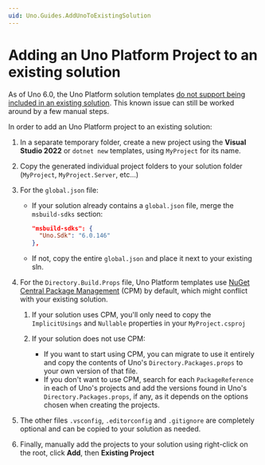 ```yaml
---
uid: Uno.Guides.AddUnoToExistingSolution
---
```


# Adding an Uno Platform Project to an existing solution

As of Uno 6.0, the Uno Platform solution templates [do not support being included in an existing solution](https://github.com/unoplatform/uno.templates/issues/641). This known issue can still be worked around by a few manual steps.

In order to add an Uno Platform project to an existing solution:

1. In a separate temporary folder, create a new project using the **Visual Studio 2022** or `dotnet new` templates, using `MyProject` for its name.
1. Copy the generated individual project folders to your solution folder (`MyProject`, `MyProject.Server`, etc...)
1. For the `global.json` file:

    - If your solution already contains a `global.json` file, merge the `msbuild-sdks` section:

      ```json
      "msbuild-sdks": {
        "Uno.Sdk": "6.0.146"
      },
      ```

    - If not, copy the entire `global.json` and place it next to your existing sln.

1. For the `Directory.Build.Props` file, Uno Platform templates use [NuGet Central Package Management](https://learn.microsoft.com/en-us/nuget/consume-packages/central-package-management) (CPM) by default, which might conflict with your existing solution.

    1. If your solution uses CPM, you'll only need to copy the `ImplicitUsings` and `Nullable` properties in your `MyProject.csproj`
    1. If your solution does not use CPM:

        - If you want to start using CPM, you can migrate to use it entirely and copy the contents of Uno's `Directory.Packages.props` to your own version of that file.
        - If you don't want to use CPM, search for each `PackageReference` in each of Uno's projects and add the versions found in Uno's `Directory.Packages.props`, if any, as it depends on the options chosen when creating the projects.

1. The other files `.vsconfig`, `.editorconfig` and `.gitignore` are completely optional and can be copied to your solution as needed.
1. Finally, manually add the projects to your solution using right-click on the root, click **Add**, then **Existing Project**

